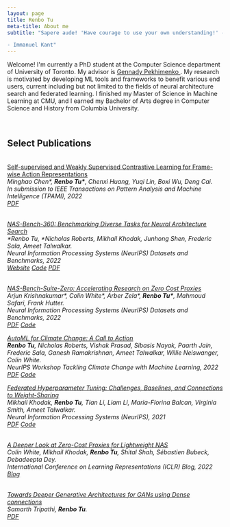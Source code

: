 ```yaml
---
layout: page
title: Renbo Tu 
meta-title: About me
subtitle: "Sapere aude! 'Have courage to use your own understanding!' -- that is the motto of enlightenment. 

- Immanuel Kant"
---
```


<div id="aboutme-section">

<p class="about-text">
Welcome! I'm currently a PhD student at the Computer Science department of University of Toronto. My advisor is <a target="_blank" href="https://www.cs.toronto.edu/~pekhimenko/"> Gennady Pekhimenko </a>. 
My research is motivated by developing ML tools and frameworks to benefit various end users, current including but not limited to the fields of neural architecture search and federated learning. I finished my Master of Science in Machine Learning at CMU, and I earned my Bachelor of Arts degree in Computer Science and History from Columbia University.
</p>
</div><br>

<h2> Select Publications </h2><br>
<a href="https://arxiv.org/abs/2212.03125"><u>Self-supervised and Weakly Supervised Contrastive Learning for Frame-wise Action Representations</u></a><br>
<i>Minghao Chen*, <b>Renbo Tu*</b>, Chenxi Huang, Yuqi Lin, Boxi Wu, Deng Cai. <i><br>
In submission to IEEE Transactions on Pattern Analysis and Machine Intelligence (TPAMI), 2022<br>
<a class="btn btn-primary btn-outline btn-xs" href="https://arxiv.org/pdf/2212.03125.pdf" target="_blank" rel="noopener">PDF</a><br><br>

<a href="https://arxiv.org/abs/2110.05668"><u>NAS-Bench-360: Benchmarking Diverse Tasks for Neural Architecture Search</u></a><br>
<i>*Renbo Tu, *Nicholas Roberts, Mikhail Khodak, Junhong Shen, Frederic Sala, Ameet Talwalkar. <i><br>
Neural Information Processing Systems (NeurIPS) Datasets and Benchmarks, 2022<br>
<a class="btn btn-primary btn-outline btn-xs" href="https://nb360.ml.cmu.edu/" target="_blank" rel="noopener">Website</a>
<a class="btn btn-primary btn-outline btn-xs" href="https://github.com/rtu715/NAS-Bench-360" target="_blank" rel="noopener">Code</a>
<a class="btn btn-primary btn-outline btn-xs" href="https://arxiv.org/pdf/2110.05668.pdf" target="_blank" rel="noopener">PDF</a><br><br>

<a href="https://openreview.net/forum?id=yWhuIjIjH8k"><u>NAS-Bench-Suite-Zero: Accelerating Research on Zero Cost Proxies</u></a><br>
<i>Arjun Krishnakumar*, Colin White*, Arber Zela*, <b>Renbo Tu*</b>, Mahmoud Safari, Frank Hutter. <i> <br>
Neural Information Processing Systems (NeurIPS) Datasets and Benchmarks, 2022<br>
<a class="btn btn-primary btn-outline btn-xs" href="https://arxiv.org/pdf/2210.03230.pdf" target="_blank" rel="noopener">PDF</a>
<a class="btn btn-primary btn-outline btn-xs" href="https://github.com/automl/naslib/tree/zerocost
" target="_blank" rel="noopener">Code</a>

<a href="https://arxiv.org/abs/2210.03324"><u>AutoML for Climate Change: A Call to Action
</u></a><br>
<i><b>Renbo Tu</b>, Nicholas Roberts, Vishak Prasad, Sibasis Nayak, Paarth Jain, Frederic Sala, Ganesh Ramakrishnan, Ameet Talwalkar, Willie Neiswanger, Colin White. <i><br>
NeurIPS Workshop Tackling Climate Change with Machine Learning, 2022 <br>
<a class="btn btn-primary btn-outline btn-xs" href="https://arxiv.org/pdf/2210.03324.pdf" target="_blank" rel="noopener">PDF</a>
<a class="btn btn-primary btn-outline btn-xs" href="https://github.com/climate-change-automl/climate-change-automl
" target="_blank" rel="noopener">Code</a>

<a href="https://arxiv.org/abs/2106.04502"><u>Federated Hyperparameter Tuning: Challenges, Baselines, and Connections to Weight-Sharing</u></a><br>
<i> Mikhail Khodak, <b> Renbo Tu</b>, Tian Li, Liam Li, Maria-Florina Balcan, Virginia Smith, Ameet Talwalkar. <i><br>
Neural Information Processing Systems (NeurIPS), 2021<br>
<a class="btn btn-primary btn-outline btn-xs" href="https://arxiv.org/pdf/2106.04502.pdf" target="_blank" rel="noopener">PDF</a>
<a class="btn btn-primary btn-outline btn-xs" href="https://github.com/mkhodak/FedEx" target="_blank" rel="noopener">Code</a><br><br>

<a href="https://iclr-blog-track.github.io/2022/03/25/zero-cost-proxies/"><u>A Deeper Look at Zero-Cost Proxies for Lightweight NAS </u></a><br>
<i> Colin White, Mikhail Khodak, <b>Renbo Tu</b>, Shital Shah, Sébastien Bubeck, Debadeepta Dey. <i><br>
International Conference on Learning Representations (ICLR) Blog, 2022<br>
<a class="btn btn-primary btn-outline btn-xs" href="https://iclr-blog-track.github.io/2022/03/25/zero-cost-proxies/" target="_blank" rel="noopener">Blog</a><br><br>




<a href='https://arxiv.org/abs/1804.11031'><u>Towards Deeper Generative Architectures for GANs using Dense connections</u></a><br>
<i> Samarth Tripathi, <b> Renbo Tu</b>. <i><br>
<a class="btn btn-primary btn-outline btn-xs" href="https://arxiv.org/pdf/1804.11031.pdf" target="_blank" rel="noopener">PDF</a><br><br>
